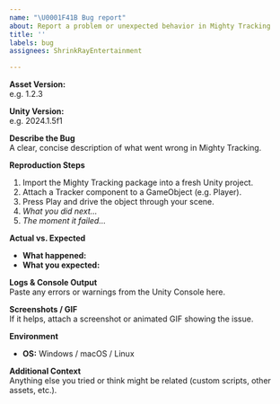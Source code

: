 ```yaml
---
name: "\U0001F41B Bug report"
about: Report a problem or unexpected behavior in Mighty Tracking
title: ''
labels: bug
assignees: ShrinkRayEntertainment

---
```


**Asset Version:**  
e.g. 1.2.3

**Unity Version:**  
e.g. 2024.1.5f1

**Describe the Bug**  
A clear, concise description of what went wrong in Mighty Tracking.

**Reproduction Steps**  
1. Import the Mighty Tracking package into a fresh Unity project.  
2. Attach a Tracker component to a GameObject (e.g. Player).  
3. Press Play and drive the object through your scene.  
4. _What you did next…_  
5. _The moment it failed…_  

**Actual vs. Expected**  
- **What happened:**  
- **What you expected:**  

**Logs & Console Output**  
Paste any errors or warnings from the Unity Console here.

**Screenshots / GIF**  
If it helps, attach a screenshot or animated GIF showing the issue.

**Environment**  
- **OS:** Windows / macOS / Linux  

**Additional Context**  
Anything else you tried or think might be related (custom scripts, other assets, etc.).
